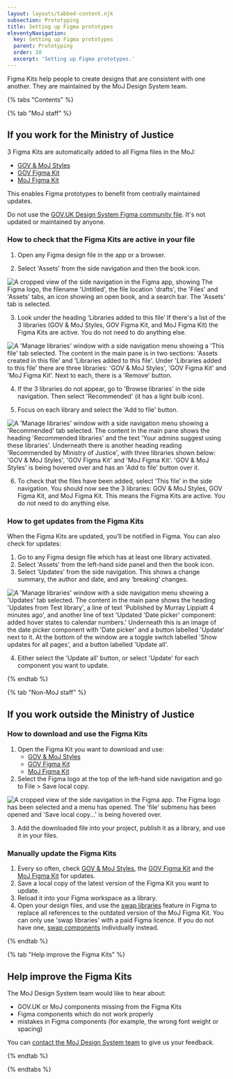 ```yaml
---
layout: layouts/tabbed-content.njk
subsection: Prototyping
title: Setting up Figma prototypes
eleventyNavigation:
  key: Setting up Figma prototypes
  parent: Prototyping
  order: 10
  excerpt: 'Setting up Figma prototypes.'
---
```


Figma Kits help people to create designs that are consistent with one another. They are maintained by the MoJ Design System team.

{% tabs "Contents" %}

{% tab "MoJ staff" %}

## If you work for the Ministry of Justice

3 Figma Kits are automatically added to all Figma files in the MoJ:

- [GOV & MoJ Styles](https://www.figma.com/design/rbzFtXbYqItzqtfE3fdCQ4/GOV-%26-MoJ-Styles?m=auto&node-id=20-17040&t=u1P8phs3qyRxZ4FQ-1)
- [GOV Figma Kit](https://www.figma.com/design/cdmqMa73kZBDEC42spSVba/GOV-Figma-Kit?m=auto&node-id=20-17040&t=ZG7js0TWe3yzv5CD-1)
- [MoJ Figma Kit](https://www.figma.com/design/N2xqOFkyehXwcD9DxU1gEq/MoJ-Figma-Kit?node-id=20-17040)

This enables Figma prototypes to benefit from centrally maintained updates.

<div class="govuk-inset-text">
  Do not use the <a href="https://www.figma.com/community/file/946837271092540314">GOV.UK Design System Figma community file</a>. It's not updated or maintained by anyone.
</div>

### How to check that the Figma Kits are active in your file

1. Open any Figma design file in the app or a browser.

2. Select 'Assets' from the side navigation and then the book icon.
<p><img src="/assets/images/figma-guidance-assets-menu.png" style="border:none" alt="A cropped view of the side navigation in the Figma app, showing The Figma logo, the filename 'Untitled', the file location 'drafts', the 'Files' and 'Assets' tabs, an icon showing an open book, and a search bar. The 'Assets' tab is selected."></p>

3. Look under the heading ‘Libraries added to this file’ If there's a list of the 3 libraries (GOV & MoJ Styles, GOV Figma Kit, and MoJ Figma Kit) the Figma Kits are active. You do not need to do anything else.
<p><img src="/assets/images/figma-guidance-default-libraries.png" style="border:none" alt="A 'Manage libraries' window with a side navigation menu showing a 'This file' tab selected. The content in the main pane is in two sections: 'Assets created in this file' and 'Libraries added to this file'. Under 'Libraries added to this file' there are three libraries: 'GOV & MoJ Styles', 'GOV Figma Kit' and 'MoJ Figma Kit'. Next to each, there is a 'Remove' button."></p>

4. If the 3 libraries do not appear, go to 'Browse libraries' in the side navigation. Then select 'Recommended' (it has a light bulb icon).

5. Focus on each library and select the 'Add to file' button.
<p><img src="/assets/images/figma-guidance-recommended-libraries-hover.png" style="border:none" alt="A 'Manage libraries' window with a side navigation menu showing a 'Recommended' tab selected. The content in the main pane shows the heading 'Recommended libraries' and the text 'Your admins suggest using these libraries'. Underneath there is another heading reading 'Recommended by Ministry of Justice', with three libraries shown below: 'GOV & MoJ Styles', 'GOV Figma Kit' and 'MoJ Figma Kit'. 'GOV & MoJ Styles' is being hovered over and has an 'Add to file' button over it."></p>

6. To check that the files have been added, select ‘This file’ in the side navigation. You should now see the 3 libraries: GOV & MoJ Styles, GOV Figma Kit, and MoJ Figma Kit. This means the Figma Kits are active. You do not need to do anything else.

### How to get updates from the Figma Kits

When the Figma Kits are updated, you’ll be notified in Figma. You can also check for updates:

1. Go to any Figma design file which has at least one library activated.
2. Select 'Assets' from the left-hand side panel and then the book icon.
3. Select ‘Updates’ from the side navigation. This shows a change summary, the author and date, and any ‘breaking’ changes.
<p><img src="/assets/images/figma-guidance-update.png" style="border:none" alt="A 'Manage libraries' window with a side navigation menu showing a 'Updates' tab selected. The content in the main pane shows the heading 'Updates from Test library', a line of text 'Published by Murray Lippiatt 4 minutes ago', and another line of text 'Updated 'Date picker' component: added hover states to calendar numbers.' Underneath this is an image of the date picker component with 'Date picker' and a button labelled 'Update' next to it. At the bottom of the window are a toggle switch labelled 'Show updates for all pages', and a button labelled 'Update all'."></p>

4. Either select the 'Update all' button, or select 'Update' for each component you want to update.

{% endtab %}

{% tab "Non-MoJ staff" %}

## If you work outside the Ministry of Justice

### How to download and use the Figma Kits

1. Open the Figma Kit you want to download and use:
   - [GOV & MoJ Styles](https://www.figma.com/design/rbzFtXbYqItzqtfE3fdCQ4/GOV-%26-MoJ-Styles?m=auto&node-id=20-17040&t=u1P8phs3qyRxZ4FQ-1)
   - [GOV Figma Kit](https://www.figma.com/design/cdmqMa73kZBDEC42spSVba/GOV-Figma-Kit?m=auto&node-id=20-17040&t=ZG7js0TWe3yzv5CD-1)
   - [MoJ Figma Kit](https://www.figma.com/design/N2xqOFkyehXwcD9DxU1gEq/MoJ-Figma-Kit?node-id=20-17040)
2. Select the Figma logo at the top of the left-hand side navigation and go to File > Save local copy.
<p><img src="/assets/images/figma-guidance-download-kit.png" style="border:none" alt="A cropped view of the side navigation in the Figma app. The Figma logo has been selected and a menu has opened. The 'file' submenu has been opened and 'Save local copy...' is being hovered over."></p>

3. Add the downloaded file into your project, publish it as a library, and use it in your files.

### Manually update the Figma Kits

1. Every so often, check [GOV & MoJ Styles](https://www.figma.com/design/rbzFtXbYqItzqtfE3fdCQ4/GOV-%26-MoJ-Styles?m=auto&node-id=20-17040&t=u1P8phs3qyRxZ4FQ-1), the [GOV Figma Kit](https://www.figma.com/design/cdmqMa73kZBDEC42spSVba/GOV-Figma-Kit?m=auto&node-id=20-17040&t=ZG7js0TWe3yzv5CD-1) and the [MoJ Figma Kit](https://www.figma.com/design/N2xqOFkyehXwcD9DxU1gEq/MoJ-Figma-Kit?node-id=20-17040) for updates.
2. Save a local copy of the latest version of the Figma Kit you want to update.
3. Reload it into your Figma workspace as a library.
4. Open your design files, and use the [swap libraries](https://help.figma.com/hc/en-us/articles/4404856784663-Swap-style-and-component-libraries) feature in Figma to replace all references to the outdated version of the MoJ Figma Kit. You can only use 'swap libraries' with a paid Figma licence. If you do not have one, [swap components](https://help.figma.com/hc/en-us/articles/360039150413-Swap-components-and-instances) individually instead.

{% endtab %}

{% tab "Help improve the Figma Kits" %}

## Help improve the Figma Kits

The MoJ Design System team would like to hear about:

- GOV.UK or MoJ components missing from the Figma Kits
- Figma components which do not work properly
- mistakes in Figma components (for example, the wrong font weight or spacing)

You can [contact the MoJ Design System team](/help) to give us your feedback.

{% endtab %}

{% endtabs %}
